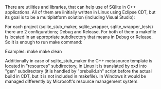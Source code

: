 There are utilities and libraries, that can help use of SQlite in C++ applications. All of them are iinitially written in Linux using Eclipse CDT, but its goal is to be a multiplatform solution (including Visual Studio):

For each project (sqlite_stub_maker, sqlite_wrapper, sqlite_wrapper_tests) there are 2 configurations; Debug and Release.
For both of them a makefile is located in an appropriate subdirectory that means in Debug or Release. So it is enough to run make command:

Examples:
	make
	make clean

Additionally in case of sqlite_stub_maker the C++ metasource template is located in "resources" subdirectory, in Linux it is translated by xxd into "gen" subdirectory (it is handled by "prebuild.sh" script before the actual build in CDT, but it is not included in makefile). In Windows it would be managed differently by Microsoft's resource management system.
